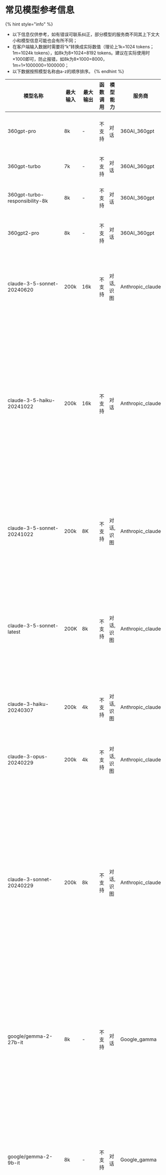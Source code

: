 # 常见模型参考信息



{% hint style="info" %}
* 以下信息仅供参考，如有错误可联系纠正，部分模型的服务商不同其上下文大小和模型信息可能也会有所不同；
* 在客户端输入数据时需要将“k”转换成实际数值（理论上1k=1024 tokens；1m=1024k tokens），如8k为8×1024=8192 tokens。建议在实际使用时×1000即可，防止报错，如8k为8×1000=8000，1m=1×1000000=1000000；
* 以下数据按照模型名称由a-z的顺序排序。
{% endhint %}

<table><thead><tr><th width="313">模型名称</th><th width="151">最大输入</th><th width="72">最大输出</th><th width="230">函数调用</th><th width="142">模型能力</th><th width="540">服务商</th><th width="257">简介</th></tr></thead><tbody><tr><td>360gpt-pro</td><td>8k</td><td>-</td><td>不支持</td><td>对话</td><td>360AI_360gpt</td><td>360智脑系列效果最好的主力千亿级大模型，广泛适用于各领域复杂任务场景。</td></tr><tr><td>360gpt-turbo</td><td>7k</td><td>-</td><td>不支持</td><td>对话</td><td>360AI_360gpt</td><td>兼顾性能和效果的百亿级大模型，适合对性能/成本要求较高 的场景。</td></tr><tr><td>360gpt-turbo-responsibility-8k</td><td>8k</td><td>-</td><td>不支持</td><td>对话</td><td>360AI_360gpt</td><td>兼顾性能和效果的百亿级大模型，适合对性能/成本要求较高 的场景。</td></tr><tr><td>360gpt2-pro</td><td>8k</td><td>-</td><td>不支持</td><td>对话</td><td>360AI_360gpt</td><td>360智脑系列效果最好的主力千亿级大模型，广泛适用于各领域复杂任务场景。</td></tr><tr><td>claude-3-5-sonnet-20240620</td><td>200k</td><td>16k</td><td>不支持</td><td>对话,识图</td><td>Anthropic_claude</td><td>于2024年6月20日发布的快照版本,Claude 3.5 Sonnet是一个平衡了性能和速度的模型，在保持高速度的同时提供顶级性能，支持多模态输入。</td></tr><tr><td>claude-3-5-haiku-20241022</td><td>200k</td><td>16k</td><td>不支持</td><td>对话</td><td>Anthropic_claude</td><td>于2024年10月22日发布的快照版本,Claude 3.5 Haiku在各项技能上都有所提升，包括编码、工具使用和推理。作为Anthropic系列中速度最快的模型，它提供快速响应时间，适用于需要高互动性和低延迟的应用，如面向用户的聊天机器人和即时代码补全。它在数据提取和实时内容审核等专业任务中也表现出色，使其成为各行业广泛应用的多功能工具。它不支持图像输入。</td></tr><tr><td>claude-3-5-sonnet-20241022</td><td>200k</td><td>8K</td><td>不支持</td><td>对话,识图</td><td>Anthropic_claude</td><td>于2024年10月22日发布的快照版本,Claude 3.5 Sonnet 提供了超越 Opus 的能力和比 Sonnet 更快的速度，同时保持与 Sonnet 相同的价格。Sonnet 特别擅长编程、数据科学、视觉处理、代理任务。</td></tr><tr><td>claude-3-5-sonnet-latest</td><td>200K</td><td>8k</td><td>不支持</td><td>对话,识图</td><td>Anthropic_claude</td><td>动态指向最新的Claude 3.5 Sonnet版本,Claude 3.5 Sonnet提供了超越 Opus 的能力和比 Sonnet 更快的速度，同时保持与 Sonnet 相同的价格。Sonnet 特别擅长编程、数据科学、视觉处理、代理任务，该模型指向最新的版本。</td></tr><tr><td>claude-3-haiku-20240307</td><td>200k</td><td>4k</td><td>不支持</td><td>对话,识图</td><td>Anthropic_claude</td><td>Claude 3 Haiku 是 Anthropic 的最快且最紧凑的模型，旨在实现近乎即时的响应。它具有快速且准确的定向性能。</td></tr><tr><td>claude-3-opus-20240229</td><td>200k</td><td>4k</td><td>不支持</td><td>对话,识图</td><td>Anthropic_claude</td><td>Claude 3 Opus 是 Anthropic 用于处理高度复杂任务的最强大模型。它在性能、智能、流畅性和理解力方面表现卓越。</td></tr><tr><td>claude-3-sonnet-20240229</td><td>200k</td><td>8k</td><td>不支持</td><td>对话,识图</td><td>Anthropic_claude</td><td>于2024年2月29日发布的快照版本,Sonnet 特别擅长于：<br><br>- 编码：能够自主编写、编辑和运行代码，并具备推理和故障排除能力<br>- 数据科学：增强人类的数据科学专业知识；在使用多种工具获取洞察时，能够处理非结构化数据<br>- 视觉处理：擅长解读图表、图形和图像，准确转录文本以获取超越文本本身的洞察<br>- 代理任务：工具使用出色，非常适合处理代理任务（即需要与其他系统交互的复杂多步骤问题解决任务）</td></tr><tr><td>google/gemma-2-27b-it</td><td>8k</td><td>-</td><td>不支持</td><td>对话</td><td>Google_gamma</td><td>Gemma 是由 Google 开发的轻量级、最先进的开放模型系列，采用与 Gemini 模型相同的研究和技术构建。这些模型是仅解码器的大型语言模型，支持英语，提供预训练和指令微调两种变体的开放权重。Gemma 模型适用于各种文本生成任务，包括问答、摘要和推理。</td></tr><tr><td>google/gemma-2-9b-it</td><td>8k</td><td>-</td><td>不支持</td><td>对话</td><td>Google_gamma</td><td>Gemma 是 Google 开发的轻量级、最先进的开放模型系列之一。它是一个仅解码器的大型语言模型，支持英语，提供开放权重、预训练变体和指令微调变体。Gemma 模型适用于各种文本生成任务，包括问答、摘要和推理。该 9B 模型是通过 8 万亿个 tokens 训练而成。</td></tr><tr><td>gemini-1.5-pro</td><td>2m</td><td>8k</td><td>不支持</td><td>对话</td><td>Google_gemini</td><td>Gemini 1.5 Pro 的最新稳定版本。作为一个强大的多模态模型，它可以处理长达6 万行代码或 2,000 页文本。特别适合需要复杂推理的任务。</td></tr><tr><td>gemini-1.0-pro-001</td><td>33k</td><td>8k</td><td>不支持</td><td>对话</td><td>Google_gemini</td><td>这是 Gemini 1.0 Pro 的稳定版本。作为一个 NLP 模型，它专门处理多轮文本和代码聊天以及代码生成等任务。该模型将于 2025 年 2 月 15 日停用，建议迁移到 1.5 系列模型。</td></tr><tr><td>gemini-1.0-pro-002</td><td>32k</td><td>8k</td><td>不支持</td><td>对话</td><td>Google_gemini</td><td>这是 Gemini 1.0 Pro 的稳定版本。作为一个 NLP 模型，它专门处理多轮文本和代码聊天以及代码生成等任务。该模型将于 2025 年 2 月 15 日停用，建议迁移到 1.5 系列模型。</td></tr><tr><td>gemini-1.0-pro-latest</td><td>33k</td><td>8k</td><td>不支持</td><td>对话,已废弃或即将废弃</td><td>Google_gemini</td><td>这是 Gemini 1.0 Pro 的最新版本。作为一个 NLP 模型，它专门处理多轮文本和代码聊天以及代码生成等任务。该模型将于 2025 年 2 月 15 日停用，建议迁移到 1.5 系列模型。</td></tr><tr><td>gemini-1.0-pro-vision-001</td><td>16k</td><td>2k</td><td>不支持</td><td>对话</td><td>Google_gemini</td><td>这是 Gemini 1.0 Pro 的视觉版本。该模型将于 2025 年 2 月 15 日停用，建议迁移到 1.5 系列模型。</td></tr><tr><td>gemini-1.0-pro-vision-latest</td><td>16k</td><td>2k</td><td>不支持</td><td>识图</td><td>Google_gemini</td><td>这是 Gemini 1.0 Pro 的视觉最新版本。该模型将于 2025 年 2 月 15 日停用，建议迁移到 1.5 系列模型。</td></tr><tr><td>gemini-1.5-flash</td><td>1m</td><td>8k</td><td>不支持</td><td>对话,识图</td><td>Google_gemini</td><td>这是 Gemini 1.5 Flash 的最新稳定版本。作为一个平衡的多模态模型，它可以处理音频、图片、视频和文本输入。</td></tr><tr><td>gemini-1.5-flash-001</td><td>1m</td><td>8k</td><td>不支持</td><td>对话,识图</td><td>Google_gemini</td><td>这是 Gemini 1.5 Flash 的稳定版本。它们提供与 gemini-1.5-flash 相同的基本功能，但版本固定，适合生产环境使用。</td></tr><tr><td>gemini-1.5-flash-002</td><td>1m</td><td>8k</td><td>不支持</td><td>对话,识图</td><td>Google_gemini</td><td>这是 Gemini 1.5 Flash 的稳定版本。它们提供与 gemini-1.5-flash 相同的基本功能，但版本固定，适合生产环境使用。</td></tr><tr><td>gemini-1.5-flash-8b</td><td>1m</td><td>8k</td><td>不支持</td><td>对话,识图</td><td>Google_gemini</td><td>Gemini 1.5 Flash-8B是谷歌最新推出的一款多模态人工智能模型，专为高效处理大规模任务而设计。该模型具有80亿个参数，能够支持文本、图像、音频和视频的输入，适用于多种应用场景，如聊天、转录和翻译等。与其他Gemini模型相比，Flash-8B在速度和成本效益上进行了优化，特别适合对成本敏感的用户。其速率限制提高了一倍，使得开发者能够更高效地进行大规模任务处理。此外，Flash-8B还采用了“知识蒸馏”技术，从更大的模型中提炼出关键知识，确保在保持核心能力的同时实现轻量化和高效化</td></tr><tr><td>gemini-1.5-flash-exp-0827</td><td>1m</td><td>8k</td><td>不支持</td><td>对话,识图</td><td>Google_gemini</td><td>这是 Gemini 1.5 Flash 的实验版本，会定期更新以包含最新的改进。适合探索性测试和原型开发，不建议用于生产环境。</td></tr><tr><td>gemini-1.5-flash-latest</td><td>1m</td><td>8k</td><td>不支持</td><td>对话,识图</td><td>Google_gemini</td><td>这是 Gemini 1.5 Flash 的尖端版本，会定期更新以包含最新的改进。适合探索性测试和原型开发，不建议用于生产环境。</td></tr><tr><td>gemini-1.5-pro-001</td><td>2m</td><td>8k</td><td>不支持</td><td>对话,识图</td><td>Google_gemini</td><td>这是 Gemini 1.5 Pro 的稳定版本，提供固定的模型行为和性能特征。适合需要稳定性的生产环境使用。</td></tr><tr><td>gemini-1.5-pro-002</td><td>2m</td><td>8k</td><td>不支持</td><td>对话,识图</td><td>Google_gemini</td><td>这是 Gemini 1.5 Pro 的稳定版本，提供固定的模型行为和性能特征。适合需要稳定性的生产环境使用。</td></tr><tr><td>gemini-1.5-pro-exp-0801</td><td>2m</td><td>8k</td><td>不支持</td><td>对话,识图</td><td>Google_gemini</td><td>Gemini 1.5 Pro 的试验版本。作为一个强大的多模态模型，它可以处理长达6 万行代码或 2,000 页文本。特别适合需要复杂推理的任务。</td></tr><tr><td>gemini-1.5-pro-exp-0827</td><td>2m</td><td>8k</td><td>不支持</td><td>对话,识图</td><td>Google_gemini</td><td>Gemini 1.5 Pro 的试验版本。作为一个强大的多模态模型，它可以处理长达6 万行代码或 2,000 页文本。特别适合需要复杂推理的任务。</td></tr><tr><td>gemini-1.5-pro-latest</td><td>2m</td><td>8k</td><td>不支持</td><td>对话,识图</td><td>Google_gemini</td><td>这是 Gemini 1.5 Pro 的最新版本，动态指向最新的快照版本</td></tr><tr><td>gemini-2.0-flash</td><td>1m</td><td>8k</td><td>不支持</td><td>对话,识图</td><td>Google_gemini</td><td>Gemini 2.0 Flash是谷歌最新推出的模型，相比1.5版本具有更快的首次生成速度(TTFT)，同时保持了与Gemini Pro 1.5相当的质量水平；该模型在多模态理解、代码能力、复杂指令执行和函数调用等方面都有显著提升，从而能够提供更流畅和强大的智能体验。</td></tr><tr><td>gemini-2.0-flash-exp</td><td>100k</td><td>8k</td><td>支持</td><td>对话,识图</td><td>Google_gemini</td><td>Gemini 2.0 Flash 引入多模态实时API、改进速度和性能、提升质量、增强代理能力，并增加图像生成和语音转换功能。</td></tr><tr><td>gemini-2.0-flash-lite-preview-02-05</td><td>1M</td><td>8k</td><td>不支持</td><td>对话,识图</td><td>Google_gemini</td><td>Gemini 2.0 Flash-Lite是谷歌最新发布的高性价比AI模型，在保持与1.5 Flash相同速度的同时质量更好；支持100万tokens的上下文窗口，能够处理图像、音频和代码等多模态任务；作为目前谷歌成本效益最高的模型，采用简化的单一定价策略，特别适合需要控制成本的大规模应用场景。</td></tr><tr><td>gemini-2.0-flash-thinking-exp</td><td>40k</td><td>8k</td><td>不支持</td><td>对话,推理</td><td>Google_gemini</td><td>gemini-2.0-flash-thinking-exp是一个实验模型，它能生成在作出反应时所经历的 "思考过程"。因此，与基本的Gemini 2.0 Flash 模型相比，"思考模式 "的反应具有更强的推理能力。</td></tr><tr><td>gemini-2.0-flash-thinking-exp-01-21</td><td>1m</td><td>64k</td><td>不支持</td><td>对话,推理</td><td>Google_gemini</td><td>Gemini 2.0 Flash Thinking EXP-01-21 是谷歌最新推出的人工智能模型，专注于提升推理能力和用户交互体验。该模型具备强大的推理能力，尤其在数学和编程领域表现突出，并支持高达100万token的上下文窗口，适用于复杂任务和深入分析场景。其独特之处在于能够生成思考过程，提高AI思维的可理解性，同时支持原生代码执行，增强了交互的灵活性和实用性。通过优化算法，模型减少了逻辑矛盾，进一步提升了回答的准确性和一致性。</td></tr><tr><td>gemini-2.0-flash-thinking-exp-1219</td><td>40k</td><td>8k</td><td>不支持</td><td>对话,推理,识图</td><td>Google_gemini</td><td>gemini-2.0-flash-thinking-exp-1219是一个实验模型，它能生成在作出反应时所经历的 "思考过程"。因此，与基本的Gemini 2.0 Flash 模型相比，"思考模式 "的反应具有更强的推理能力。</td></tr><tr><td>gemini-2.0-pro-exp-01-28</td><td>2m</td><td>64k</td><td>不支持</td><td>对话,识图</td><td>Google_gemini</td><td>预加模型,还未上线</td></tr><tr><td>gemini-2.0-pro-exp-02-05</td><td>2m</td><td>8k</td><td>不支持</td><td>对话,识图</td><td>Google_gemini</td><td>Gemini 2.0 Pro Exp 02-05是谷歌2024年2月发布的最新实验性模型，在世界知识、代码生成和长文本理解方面表现突出；该模型支持200万tokens的超长上下文窗口，能处理2小时视频、22小时音频、6万多行代码和140万多单词的内容；作为Gemini 2.0系列的一部分，该模型采用了新的Flash Thinking训练策略，性能得到显著提升，在多个LLM评分榜单中名列前茅，展现了强大的综合能力。</td></tr><tr><td>gemini-exp-1114</td><td>8k</td><td>4k</td><td>不支持</td><td>对话,识图</td><td>Google_gemini</td><td>这是一个实验性模型，于 2024 年 11 月 14 日发布，主要关注质量改进。</td></tr><tr><td>gemini-exp-1121</td><td>8k</td><td>4k</td><td>不支持</td><td>对话,识图,代码</td><td>Google_gemini</td><td>这是一个实验性模型，于 2024 年 11 月 21 日发布，改进了编码、推理和视觉能力。</td></tr><tr><td>gemini-exp-1206</td><td>8k</td><td>4k</td><td>不支持</td><td>对话,识图</td><td>Google_gemini</td><td>这是一个实验性模型，于 2024 年 12 月 6 日发布，改进了编码、推理和视觉能力。</td></tr><tr><td>gemini-exp-latest</td><td>8k</td><td>4k</td><td>不支持</td><td>对话,识图</td><td>Google_gemini</td><td>这是一个实验性模型，动态指向最新版本</td></tr><tr><td>gemini-pro</td><td>33k</td><td>8k</td><td>不支持</td><td>对话</td><td>Google_gemini</td><td>同gemini-1.0-pro,是gemini-1.0-pro的别名</td></tr><tr><td>gemini-pro-vision</td><td>16k</td><td>2k</td><td>不支持</td><td>对话,识图</td><td>Google_gemini</td><td>这是 Gemini 1.0 Pro 的视觉版本。该模型将于 2025 年 2 月 15 日停用，建议迁移到 1.5 系列模型。</td></tr><tr><td>grok-2</td><td>128k</td><td>-</td><td>不支持</td><td>对话</td><td>Grok_grok</td><td>X.ai于2024.12.12发布的新版本grok模型.</td></tr><tr><td>grok-2-1212</td><td>128k</td><td>-</td><td>不支持</td><td>对话</td><td>Grok_grok</td><td>X.ai于2024.12.12发布的新版本grok模型.</td></tr><tr><td>grok-2-latest</td><td>128k</td><td>-</td><td>不支持</td><td>对话</td><td>Grok_grok</td><td>X.ai于2024.12.12发布的新版本grok模型.</td></tr><tr><td>grok-2-vision-1212</td><td>32k</td><td>-</td><td>不支持</td><td>对话,识图</td><td>Grok_grok</td><td>X.ai于2024.12.12发布的grok视觉版本模型.</td></tr><tr><td>grok-beta</td><td>100k</td><td>-</td><td>不支持</td><td>对话</td><td>Grok_grok</td><td>性能与 Grok 2 相当，但效率、速度和功能有所提高。</td></tr><tr><td>grok-vision-beta</td><td>8k</td><td>-</td><td>不支持</td><td>对话,识图</td><td>Grok_grok</td><td>最新的图像理解模型可以处理各种视觉信息，包括文档、图表、截图和照片。</td></tr><tr><td>internlm/internlm2_5-20b-chat</td><td>32k</td><td>-</td><td>支持</td><td>对话</td><td>internlm</td><td>InternLM2.5-20B-Chat 是一个开源的大规模对话模型，基于 InternLM2 架构开发。该模型拥有 200 亿参数，在数学推理方面表现出色，超越了同量级的 Llama3 和 Gemma2-27B 模型。InternLM2.5-20B-Chat 在工具调用能力方面有显著提升，支持从上百个网页收集信息进行分析推理，并具备更强的指令理解、工具选择和结果反思能力。</td></tr><tr><td>meta-llama/Llama-3.2-11B-Vision-Instruct</td><td>8k</td><td>-</td><td>不支持</td><td>对话,识图</td><td>Meta_llama</td><td>目前Llama系列模型不仅能够处理文本数据，还能够处理图像数据；Llama3.2的部分模型加入了视觉理解的功能，该模型支持同时输入文本和图像数据，对图像进行理解并输出文本信息。</td></tr><tr><td>meta-llama/Llama-3.2-3B-Instruct</td><td>32k</td><td>-</td><td>不支持</td><td>对话</td><td>Meta_llama</td><td>Meta Llama 3.2多语言大语言模型（LLM），其中1B、3B是可在边缘和移动设备上的运行的轻量级模型，本模型为3B版本。</td></tr><tr><td>meta-llama/Llama-3.2-90B-Vision-Instruct</td><td>8k</td><td>-</td><td>不支持</td><td>对话,识图</td><td>Meta_llama</td><td>目前Llama系列模型不仅能够处理文本数据，还能够处理图像数据；Llama3.2的部分模型加入了视觉理解的功能，该模型支持同时输入文本和图像数据，对图像进行理解并输出文本信息。</td></tr><tr><td>meta-llama/Llama-3.3-70B-Instruct</td><td>131k</td><td>-</td><td>不支持</td><td>对话</td><td>Meta_llama</td><td>Meta 的最新款 70B LLM，性能与 llama 3.1 405B 相当。</td></tr><tr><td>meta-llama/Meta-Llama-3.1-405B-Instruct</td><td>32k</td><td>-</td><td>不支持</td><td>对话</td><td>Meta_llama</td><td>Meta Llama 3.1多语言大语言模型（LLM）集合是8B、70B和405B尺寸的预训练和指令微调生成模型的集合，本模型为405B版本。Llama 3.1指令微调文本模型（8B、70B、405B）针对多语言对话进行了优化，在常见的行业基准上优于许多可用的开源和闭源聊天模型。</td></tr><tr><td>meta-llama/Meta-Llama-3.1-70B-Instruct</td><td>32k</td><td>-</td><td>不支持</td><td>对话</td><td>Meta_llama</td><td>Meta Llama 3.1 是由 Meta 开发的多语言大型语言模型家族，包括 8B、70B 和 405B 三种参数规模的预训练和指令微调变体。该 70B 指令微调模型针对多语言对话场景进行了优化，在多项行业基准测试中表现优异。模型训练使用了超过 15 万亿个 tokens 的公开数据，并采用了监督微调和人类反馈强化学习等技术来提升模型的有用性和安全性。</td></tr><tr><td>meta-llama/Meta-Llama-3.1-8B-Instruct</td><td>32k</td><td>-</td><td>不支持</td><td>对话</td><td>Meta_llama</td><td>Meta Llama 3.1多语言大语言模型（LLM）集合是8B、70B和405B尺寸的预训练和指令微调生成模型的集合，本模型为8B版本。Llama 3.1指令微调文本模型（8B、70B、405B）针对多语言对话进行了优化，在常见的行业基准上优于许多可用的开源和闭源聊天模型。</td></tr><tr><td>abab5.5-chat</td><td>16k</td><td>-</td><td>支持</td><td>对话</td><td>Minimax_abab</td><td>中文人设对话场景</td></tr><tr><td>abab5.5s-chat</td><td>8k</td><td>-</td><td>支持</td><td>对话</td><td>Minimax_abab</td><td>中文人设对话场景</td></tr><tr><td>abab6.5g-chat</td><td>8k</td><td>-</td><td>支持</td><td>对话</td><td>Minimax_abab</td><td>英文等多语种人设对话场景</td></tr><tr><td>abab6.5s-chat</td><td>245k</td><td>-</td><td>支持</td><td>对话</td><td>Minimax_abab</td><td>通用场景</td></tr><tr><td>abab6.5t-chat</td><td>8k</td><td>-</td><td>支持</td><td>对话</td><td>Minimax_abab</td><td>中文人设对话场景</td></tr><tr><td>chatgpt-4o-latest</td><td>128k</td><td>16k</td><td>不支持</td><td>对话,识图</td><td>OpenAI</td><td>chatgpt-4o-latest 模型版本持续指向 ChatGPT 中使用的 GPT-4o 版本，并在有重大变化时最快更新。</td></tr><tr><td>gpt-4o-2024-11-20</td><td>128k</td><td>16k</td><td>支持</td><td>对话</td><td>OpenAI</td><td>2024 年 11 月 20 日的最新 gpt-4o 快照版本。</td></tr><tr><td>gpt-4o-audio-preview</td><td>128k</td><td>16k</td><td>不支持</td><td>对话</td><td>OpenAI</td><td>OpenAI的实时语音对话模型</td></tr><tr><td>gpt-4o-audio-preview-2024-10-01</td><td>128k</td><td>16k</td><td>支持</td><td>对话</td><td>OpenAI</td><td>OpenAI的实时语音对话模型</td></tr><tr><td>gpt-4o-cursor</td><td>128k</td><td>16k</td><td>不支持</td><td>对话,识图,代码</td><td>OpenAI</td><td>cursor版模型,有cursor代码提示词优化</td></tr><tr><td>gpt-4o-mini-cursor</td><td>128k</td><td>16k</td><td>不支持</td><td>对话,识图,代码</td><td>OpenAI</td><td>cursor版模型,有cursor代码提示词优化</td></tr><tr><td>o1-all</td><td>128k</td><td>32k</td><td>不支持</td><td>对话,推理,识图,逆向</td><td>OpenAI</td><td>ChatGPT Plus版o1，o1-pro 是OpenAI针对复杂任务的新推理模型，该任务需要广泛的常识。该模型具有 200k 上下文，目前全球最强模型，支持图片识别</td></tr><tr><td>o1-mini-2024-09-12</td><td>128k</td><td>64k</td><td>不支持</td><td>对话,推理</td><td>OpenAI</td><td>o1-mini的固定快照版本,比 o1-preview 更小、更快，成本低80%，在代码生成和小上下文操作方面表现良好。</td></tr><tr><td>o1-mini-cursor</td><td>128k</td><td>64k</td><td>不支持</td><td>对话,推理,代码</td><td>OpenAI</td><td>cursor版模型,有cursor代码提示词优化</td></tr><tr><td>o1-preview-2024-09-12</td><td>128k</td><td>32k</td><td>不支持</td><td>对话,推理</td><td>OpenAI</td><td>o1-preview的固定快照版本</td></tr><tr><td>o1-pro-all</td><td>128k</td><td>32k</td><td>不支持</td><td>对话,推理,逆向,识图</td><td>OpenAI</td><td>ChatGPT Plus版(200刀版)o1-pro，o1-pro 是OpenAI针对复杂任务的新推理模型，该任务需要广泛的常识。该模型具有 200k 上下文，目前全球最强模型，支持图片识别</td></tr><tr><td>omni-moderation-2024-09-26</td><td>32k</td><td>-</td><td>不支持</td><td>内容审核</td><td>OpenAI</td><td>omni-moderation-2024-09-26是OpenAI推出的一款新一代多模态内容审核模型，基于最新的GPT-4o技术。该模型能够同时处理文本和图像输入，特别在非英语语言的内容审核中表现出色。它的设计旨在提高内容审核的准确性，能够识别和评估内容是否符合诸如仇恨、暴力、自残等类别的标准。</td></tr><tr><td>omni-moderation-latest</td><td>32k</td><td>-</td><td>不支持</td><td>内容审核</td><td>OpenAI</td><td>omni-moderation-latest是基于OpenAI最新的GPT-4o技术构建的一种多模态内容审核模型。该模型的设计旨在提高对文本和图像内容的审核能力，特别是在识别有害信息方面表现出色。它能够同时处理文本和图像输入，并输出相应的审核结果，这使得它在社交媒体、内容生成平台等领域具有广泛的应用潜力。</td></tr><tr><td>text-moderation-007</td><td>32k</td><td>-</td><td>不支持</td><td>内容审核</td><td>OpenAI</td><td>text-moderation-007是OpenAI最新发布的内容审核模型，旨在帮助开发者识别和过滤潜在有害的文本内容。该模型被称为“迄今为止最强大的审核模型”，能够有效检测各种类型的敏感内容，包括仇恨言论、自残、色情和暴力等。<br><br>该模型的设计考虑了多种使用场景，能够实时分析用户生成的内容，适用于社交网络、论坛和内容分享平台等多种数字环境。开发者可以通过免费的审核API来集成该模型，从而增强其内容审核能力，确保平台内容符合OpenAI的使用政策。</td></tr><tr><td>text-moderation-latest</td><td>32k</td><td>-</td><td>不支持</td><td>内容审核</td><td>OpenAI</td><td>text-moderation-latest是OpenAI推出的一款内容审核模型，旨在帮助开发者识别和过滤有害内容。该模型的设计目标是提高内容审核的准确性和效率，能够处理多种类型的内容，包括仇恨言论、暴力、色情等不当信息。</td></tr><tr><td>text-moderation-stable</td><td>32k</td><td>-</td><td>不支持</td><td>内容审核</td><td>OpenAI</td><td>text-moderation-stable模型是OpenAI提供的一种内容审核模型，旨在帮助开发者识别和过滤潜在有害的文本内容。该模型的能力几乎与最新的text-moderation-latest模型相当，但由于其发布时间较早，因此被称为“稳定”模型。其主要功能包括检测仇恨言论、自残、色情内容、暴力等不当信息，确保生成的内容符合OpenAI的使用政策。</td></tr><tr><td>gpt-3.5-turbo</td><td>16k</td><td>4k</td><td>支持</td><td>对话</td><td>OpenAI_gpt-3</td><td>基于 GPT-3.5： GPT-3.5 Turbo 是建立在 GPT-3.5 模型基础上的改进版本，由 OpenAI 开发。<br>性能目标： 设计目的是通过优化模型结构和算法，提高模型的推理速度、处理效率和资源利用率。<br>提升的推理速度： 相对于 GPT-3.5，GPT-3.5 Turbo 在相同硬件条件下通常能够提供更快的推理速度，这对于需要大规模文本处理的应用特别有益。<br>更高的吞吐量： 在处理大量请求或数据时，GPT-3.5 Turbo 可以实现更高的并发处理能力，从而提升整体的系统吞吐量。<br>优化的资源消耗： 在保持性能的同时，可能降低了对硬件资源（如内存和计算资源）的需求，这有助于降低运行成本和提高系统的可扩展性。<br>广泛的自然语言处理任务： GPT-3.5 Turbo 适用于多种自然语言处理任务，包括但不限于文本生成、语义理解、对话系统、机器翻译等。<br>开发者工具和API支持： 提供了便于开发者集成和使用的 API 接口，支持快速开发和部署应用程序。</td></tr><tr><td>gpt-3.5-turbo-0125</td><td>16k</td><td>4k</td><td>支持</td><td>对话</td><td>OpenAI_gpt-3</td><td>更新后的 GPT 3.5 Turbo，响应请求格式的准确性更高，并修复了一个导致非英语语言函数调用文本编码问题的错误。返回最多 4,096 个输出令牌。</td></tr><tr><td>gpt-3.5-turbo-0613</td><td>16k</td><td>4k</td><td>支持</td><td>对话</td><td>OpenAI_gpt-3</td><td>更新后的 GPT 3.5 Turbo固定快照版本。目前已弃用</td></tr><tr><td>gpt-3.5-turbo-1106</td><td>16k</td><td>4k</td><td>支持</td><td>对话</td><td>OpenAI_gpt-3</td><td>具有改进的指令跟随、JSON 模式、可重现输出、并行函数调用等。返回最多 4,096 个输出令牌。</td></tr><tr><td>gpt-3.5-turbo-16k</td><td>16k</td><td>4k</td><td>支持</td><td>对话,已废弃或即将废弃</td><td>OpenAI_gpt-3</td><td>（已弃用）</td></tr><tr><td>gpt-3.5-turbo-16k-0613</td><td>16k</td><td>4k</td><td>支持</td><td>对话,已废弃或即将废弃</td><td>OpenAI_gpt-3</td><td> gpt-3.5-turbo 于 2023年6月13日的快照。（已弃用）</td></tr><tr><td>gpt-3.5-turbo-instruct</td><td>4k</td><td>4k</td><td>支持</td><td>对话</td><td>OpenAI_gpt-3</td><td>与 GPT-3 时代模型类似的能力。与遗留 Completions 端点兼容，不适用于 Chat Completions。</td></tr><tr><td>gpt-3.5o</td><td>16k</td><td>4k</td><td>不支持</td><td>对话</td><td>OpenAI_gpt-3</td><td>同gpt-4o-lite</td></tr><tr><td>gpt-4</td><td>8k</td><td>8k</td><td>支持</td><td>对话</td><td>OpenAI_gpt-4</td><td>目前指向 gpt-4-0613。</td></tr><tr><td>gpt-4-0125-preview</td><td>128k</td><td>4k</td><td>支持</td><td>对话</td><td>OpenAI_gpt-4</td><td>最新的 GPT-4 模型，旨在减少“懒惰”情况，即模型未完成任务。返回最多 4,096 个输出令牌。</td></tr><tr><td>gpt-4-0314</td><td>8k</td><td>8k</td><td>支持</td><td>对话</td><td>OpenAI_gpt-4</td><td>gpt-4  2023年3月14日的快照</td></tr><tr><td>gpt-4-0613</td><td>8k</td><td>8k</td><td>支持</td><td>对话</td><td>OpenAI_gpt-4</td><td>gpt-4  2023年6月13日的快照，增强了函数调用支持。</td></tr><tr><td>gpt-4-1106-preview</td><td>128k</td><td>4k</td><td>支持</td><td>对话</td><td>OpenAI_gpt-4</td><td>GPT-4 Turbo 模型，具有改进的指令跟随、JSON 模式、可再现输出、函数调用等。返回最多 4,096 个输出令牌。这是预览模型。</td></tr><tr><td>gpt-4-32k</td><td>32k</td><td>4k</td><td>支持</td><td>对话</td><td>OpenAI_gpt-4</td><td>gpt-4-32k将于2025-06-06弃用。</td></tr><tr><td>gpt-4-32k-0613</td><td>32k</td><td>4k</td><td>支持</td><td>对话,已废弃或即将废弃</td><td>OpenAI_gpt-4</td><td>将于2025-06-06弃用。</td></tr><tr><td>gpt-4-all</td><td>32k</td><td>4k</td><td>不支持</td><td>对话,识图,文件,逆向,联网,绘画</td><td>OpenAI_gpt-4</td><td>ChatGPT Plus版gpt-4，该模型支持识图绘图，支持文件阅读（需发送相关文件可公开访问的公网直链，可使用本站提供的文件上传工具），跟官方Plus版GPT 4功能一致</td></tr><tr><td>gpt-4-gizmo-*</td><td>32k</td><td>4k</td><td>不支持</td><td>对话,识图,文件,逆向,联网,绘画</td><td>OpenAI_gpt-4</td><td>ChatGPT Plus版gpts应用调用模型，该模型支持识图绘图，支持文件阅读（需发送相关文件可公开访问的公网直链，可使用本站提供的文件上传工具），跟官方Plus版GPT 4功能一致</td></tr><tr><td>gpt-4-search</td><td>32k</td><td>4k</td><td>不支持</td><td>对话,搜索,识图,文件,联网</td><td>OpenAI_gpt-4</td><td>ChatGPT Plus版GPT 4+search功能，跟官方Plus版GPT 4功能一致</td></tr><tr><td>gpt-4-turbo</td><td>128k</td><td>4k</td><td>支持</td><td>对话</td><td>OpenAI_gpt-4</td><td>最新版的 GPT-4 Turbo 模型新增了视觉功能，支持通过 JSON 模式和函数调用来处理视觉请求。该模型当前版本为 gpt-4-turbo-2024-04-09。</td></tr><tr><td>gpt-4-turbo-2024-04-09</td><td>128k</td><td>4k</td><td>支持</td><td>对话</td><td>OpenAI_gpt-4</td><td>带视觉功能的 GPT-4 Turbo 模型。现在，视觉请求能够通过 JSON 模式和函数调用来实现。gpt-4-turbo 目前版本就是这一版。</td></tr><tr><td>gpt-4-turbo-preview</td><td>128k</td><td>4k</td><td>支持</td><td>对话,识图</td><td>OpenAI_gpt-4</td><td>目前指向 gpt-4-0125-preview。</td></tr><tr><td>gpt-4o</td><td>128k</td><td>16k</td><td>支持</td><td>对话,识图</td><td>OpenAI_gpt-4</td><td>OpenAI的高智能旗舰模型，适用于复杂的多步骤任务。GPT-4o 比 GPT-4 Turbo 更便宜、更快速。</td></tr><tr><td>gpt-4o-2024-05-13</td><td>128k</td><td>4k</td><td>支持</td><td>对话,识图</td><td>OpenAI_gpt-4</td><td>2024 年 5 月 13 日的原始 gpt-4o 快照。</td></tr><tr><td>gpt-4o-2024-08-06</td><td>128k</td><td>16k</td><td>支持</td><td>对话,识图</td><td>OpenAI_gpt-4</td><td>支持结构化输出的第一个快照。gpt-4o目前指向此版本。</td></tr><tr><td>gpt-4o-all</td><td>32k</td><td>4k</td><td>不支持</td><td>对话,识图,绘画,联网,逆向</td><td>OpenAI_gpt-4</td><td>ChatGPT Plus版gpt-4o，该模型支持识图绘图，跟官方Plus版4o功能一致</td></tr><tr><td>gpt-4o-lite</td><td>16k</td><td>4k</td><td>不支持</td><td>对话,逆向</td><td>OpenAI_gpt-4</td><td>ChatGPT官方gpt-4o免费版逆向模型,该模型不支持绘图</td></tr><tr><td>gpt-4o-mini</td><td>128k</td><td>16k</td><td>支持</td><td>对话,识图</td><td>OpenAI_gpt-4</td><td>OpenAI经济实惠的gpt-4o版本，适用于快速、轻量级任务。GPT-4o mini 比 GPT-3.5 Turbo 更便宜，功能更强大。目前指向 gpt-4o-mini-2024-07-18。</td></tr><tr><td>gpt-4o-mini-2024-07-18</td><td>128k</td><td>16k</td><td>支持</td><td>对话,识图</td><td>OpenAI_gpt-4</td><td>gpt-4o-mini的固定快照版本。</td></tr><tr><td>gpt-4o-realtime-preview</td><td>128k</td><td>4k</td><td>支持</td><td>对话,实时语音</td><td>OpenAI_gpt-4</td><td>OpenAI的实时语音对话模型</td></tr><tr><td>gpt-4o-realtime-preview-2024-10-01</td><td>128k</td><td>4k</td><td>支持</td><td>对话,实时语音,识图</td><td>OpenAI_gpt-4</td><td>gpt-4o-realtime-preview当前指向这个快照版本</td></tr><tr><td>gpt-4o-search</td><td>32k</td><td>4k</td><td>不支持</td><td>对话,识图,联网,逆向,搜索</td><td>OpenAI_gpt-4</td><td>GPT 4o为基础的搜索模型，效果等同官网打开搜索按钮后的效果。</td></tr><tr><td>o1-mini</td><td>128k</td><td>64k</td><td>不支持</td><td>对话,推理</td><td>OpenAI_o1</td><td>比 o1-preview 更小、更快，成本低80%，在代码生成和小上下文操作方面表现良好。</td></tr><tr><td>o1-mini-all</td><td>128k</td><td>8k</td><td>不支持</td><td>对话,推理,逆向</td><td>OpenAI_o1</td><td>ChatGPT Plus版o1-mini，该模型支持流式输出</td></tr><tr><td>o1-preview</td><td>128k</td><td>32k</td><td>不支持</td><td>对话,推理</td><td>OpenAI_o1</td><td>o1-preview 是针对需要广泛常识的复杂任务的新推理模型。该模型具有 128K 上下文和 2023 年 10 月的知识截止点。专注于高级推理和解决复杂问题，包括数学和科学任务。非常适合需要深度上下文理解和自主工作流程的应用。</td></tr><tr><td>o1-preview-all</td><td>128k</td><td>8k</td><td>不支持</td><td>对话,推理,逆向</td><td>OpenAI_o1</td><td>ChatGPT Plus版,目前已下线，可以使用最新版o1-all。</td></tr><tr><td>o3-mini</td><td>200k</td><td>100k</td><td>支持</td><td>对话,推理</td><td>OpenAI_o1</td><td>o3-mini是OpenAI最新的小型推理模型，在保持与o1-mini相同成本和延迟的情况下提供高智能，专注于科学、数学和编码任务，支持结构化输出、函数调用、批量API等开发者功能，且知识库截止到2023年10月，展现了在推理能力和经济性方面的显著平衡。</td></tr><tr><td>o3-mini-2025-01-31</td><td>200k</td><td>100k</td><td>支持</td><td>对话,推理</td><td>OpenAI_o1</td><td>o3-mini当前指向该版本，o3-mini-2025-01-31是OpenAI最新的小型推理模型，在保持与o1-mini相同成本和延迟的情况下提供高智能，专注于科学、数学和编码任务，支持结构化输出、函数调用、批量API等开发者功能，且知识库截止到2023年10月，展现了在推理能力和经济性方面的显著平衡。</td></tr><tr><td>o3-mini-all</td><td>200k</td><td>100k</td><td>不支持</td><td>对话,推理</td><td>OpenAI_o1</td><td>ChatGPT Plus版o3-mini，在保持与o1-mini相同成本和延迟的情况下提供高智能，专注于科学、数学和编码任务，支持结构化输出、函数调用、批量API等开发者功能，且知识库截止到2023年10月，展现了在推理能力和经济性方面的显著平衡。</td></tr><tr><td>o3-mini-high-all</td><td>200k</td><td>100k</td><td>不支持</td><td>对话,推理</td><td>OpenAI_o1</td><td>ChatGPT Plus版o3-mini(high)，在保持与o1-mini相同成本和延迟的情况下提供高智能，专注于科学、数学和编码任务，支持结构化输出、函数调用、批量API等开发者功能，且知识库截止到2023年10月，展现了在推理能力和经济性方面的显著平衡。</td></tr><tr><td>Baichuan2-Turbo</td><td>32k</td><td>-</td><td>不支持</td><td>对话</td><td>百川_baichuan</td><td>相对业界同等尺寸模型，模型效果在保持行业领先的同时，实现了价格的大幅度降低</td></tr><tr><td>Baichuan3-Turbo</td><td>32k</td><td>-</td><td>不支持</td><td>对话</td><td>百川_baichuan</td><td>相对业界同等尺寸模型，模型效果在保持行业领先的同时，实现了价格的大幅度降低</td></tr><tr><td>Baichuan3-Turbo-128k</td><td>128k</td><td>-</td><td>不支持</td><td>对话</td><td>百川_baichuan</td><td>百川模型通过128k超长上下文窗口处理复杂文本，针对金融等行业进行专门优化，同时在保持高性能的前提下大幅降低成本，为企业提供高性价比的解决方案。</td></tr><tr><td>Baichuan4</td><td>32k</td><td>-</td><td>不支持</td><td>对话</td><td>百川_baichuan</td><td>百川的MoE模型通过专门优化、降低成本和提升性能，在企业应用中提供了高效性价比的解决方案。</td></tr><tr><td>Baichuan4-Air</td><td>32k</td><td>-</td><td>不支持</td><td>对话</td><td>百川_baichuan</td><td>百川的MoE模型通过专门优化、降低成本和提升性能，在企业应用中提供了高效性价比的解决方案。</td></tr><tr><td>Baichuan4-Turbo</td><td>32k</td><td>-</td><td>不支持</td><td>对话</td><td>百川_baichuan</td><td>基于海量优质的场景数据训练，企业高频场景可用性相对Baichuan4提升10%+，信息摘要提升50%，多语言提升31%，内容生成提升13%<br>针对推理性能专项优化，首token响应速度相对Baichuan4提升51%，token流速提升73%</td></tr><tr><td>ERNIE-3.5-128K</td><td>128k</td><td>4k</td><td>支持</td><td>对话</td><td>百度_ernie</td><td>百度自研的旗舰级大规模⼤语⾔模型，覆盖海量中英文语料，具有强大的通用能力，可满足绝大部分对话问答、创作生成、插件应用场景要求；支持自动对接百度搜索插件，保障问答信息时效。</td></tr><tr><td>ERNIE-3.5-8K</td><td>8k</td><td>1k</td><td>支持</td><td>对话</td><td>百度_ernie</td><td>百度自研的旗舰级大规模⼤语⾔模型，覆盖海量中英文语料，具有强大的通用能力，可满足绝大部分对话问答、创作生成、插件应用场景要求；支持自动对接百度搜索插件，保障问答信息时效。</td></tr><tr><td>ERNIE-3.5-8K-Preview</td><td>8k</td><td>1k</td><td>支持</td><td>对话</td><td>百度_ernie</td><td>百度自研的旗舰级大规模⼤语⾔模型，覆盖海量中英文语料，具有强大的通用能力，可满足绝大部分对话问答、创作生成、插件应用场景要求；支持自动对接百度搜索插件，保障问答信息时效。</td></tr><tr><td>ERNIE-4.0-8K</td><td>8k</td><td>1k</td><td>支持</td><td>对话</td><td>百度_ernie</td><td>百度自研的旗舰级超大规模⼤语⾔模型，相较ERNIE 3.5实现了模型能力全面升级，广泛适用于各领域复杂任务场景；支持自动对接百度搜索插件，保障问答信息时效。</td></tr><tr><td>ERNIE-4.0-8K-Latest</td><td>8k</td><td>2k</td><td>支持</td><td>对话</td><td>百度_ernie</td><td>ERNIE-4.0-8K-Latest相比ERNIE-4.0-8K能力全面提升，其中角色扮演能力和指令遵循能力提升较大；相较ERNIE 3.5实现了模型能力全面升级，广泛适用于各领域复杂任务场景；支持自动对接百度搜索插件，保障问答信息时效，支持5K tokens输入+2K tokens输出。本文介绍了ERNIE-4.0-8K-Latest接口调用方法。</td></tr><tr><td>ERNIE-4.0-8K-Preview</td><td>8k</td><td>1k</td><td>支持</td><td>对话</td><td>百度_ernie</td><td>百度自研的旗舰级超大规模⼤语⾔模型，相较ERNIE 3.5实现了模型能力全面升级，广泛适用于各领域复杂任务场景；支持自动对接百度搜索插件，保障问答信息时效。</td></tr><tr><td>ERNIE-4.0-Turbo-128K</td><td>128k</td><td>4k</td><td>支持</td><td>对话</td><td>百度_ernie</td><td>ERNIE 4.0 Turbo是百度自研的旗舰级超大规模⼤语⾔模型，综合效果表现出色，广泛适用于各领域复杂任务场景；支持自动对接百度搜索插件，保障问答信息时效。相较于ERNIE 4.0在性能表现上更优秀。ERNIE-4.0-Turbo-128K是模型的一个版本，长文档整体效果优于ERNIE-3.5-128K。本文介绍了相关API及使用。</td></tr><tr><td>ERNIE-4.0-Turbo-8K</td><td>8k</td><td>2k</td><td>支持</td><td>对话</td><td>百度_ernie</td><td>ERNIE 4.0 Turbo是百度自研的旗舰级超大规模⼤语⾔模型，综合效果表现出色，广泛适用于各领域复杂任务场景；支持自动对接百度搜索插件，保障问答信息时效。相较于ERNIE 4.0在性能表现上更优秀。ERNIE-4.0-Turbo-8K是模型的一个版本。本文介绍了相关API及使用。</td></tr><tr><td>ERNIE-4.0-Turbo-8K-Latest</td><td>8k</td><td>2k</td><td>支持</td><td>对话</td><td>百度_ernie</td><td>ERNIE 4.0 Turbo是百度自研的旗舰级超大规模⼤语⾔模型，综合效果表现出色，广泛适用于各领域复杂任务场景；支持自动对接百度搜索插件，保障问答信息时效。相较于ERNIE 4.0在性能表现上更优秀。ERNIE-4.0-Turbo-8K是模型的一个版本。</td></tr><tr><td>ERNIE-4.0-Turbo-8K-Preview</td><td>8k</td><td>2k</td><td>支持</td><td>对话</td><td>百度_ernie</td><td>ERNIE 4.0 Turbo是百度自研的旗舰级超大规模⼤语⾔模型，综合效果表现出色，广泛适用于各领域复杂任务场景；支持自动对接百度搜索插件，保障问答信息时效。ERNIE-4.0-Turbo-8K-Preview是模型的一个版本</td></tr><tr><td>ERNIE-Character-8K</td><td>8k</td><td>1k</td><td>不支持</td><td>对话</td><td>百度_ernie</td><td>百度自研的垂直场景大语言模型，适合游戏NPC、客服对话、对话角色扮演等应用场景，人设风格更为鲜明、一致，指令遵循能力更强，推理性能更优</td></tr><tr><td>ERNIE-Lite-8K</td><td>8k</td><td>4k</td><td>不支持</td><td>对话</td><td>百度_ernie</td><td>百度自研的轻量级大语言模型，兼顾优异的模型效果与推理性能，适合低算力AI加速卡推理使用。</td></tr><tr><td>ERNIE-Lite-Pro-128K</td><td>128k</td><td>2k</td><td>支持</td><td>对话</td><td>百度_ernie</td><td>百度自研的轻量级大语言模型，效果比ERNIE Lite更优，兼顾优异的模型效果与推理性能，适合低算力AI加速卡推理使用。ERNIE-Lite-Pro-128K支持128K上下文长度，效果比ERNIE-Lite-128K更优。</td></tr><tr><td>ERNIE-Novel-8K</td><td>8k</td><td>2k</td><td>不支持</td><td>对话</td><td>百度_ernie</td><td>ERNIE-Novel-8K是百度自研通用大语言模型，在小说续写能力上有明显优势，也可用在短剧、电影等场景。</td></tr><tr><td>ERNIE-Speed-128K</td><td>128k</td><td>4k</td><td>不支持</td><td>对话</td><td>百度_ernie</td><td>百度2024年最新发布的自研高性能大语言模型，通用能力优异，适合作为基座模型进行精调，更好地处理特定场景问题，同时具备极佳的推理性能。</td></tr><tr><td>ERNIE-Speed-8K</td><td>8k</td><td>1k</td><td>不支持</td><td>对话</td><td>百度_ernie</td><td>百度2024年最新发布的自研高性能大语言模型，通用能力优异，适合作为基座模型进行精调，更好地处理特定场景问题，同时具备极佳的推理性能。</td></tr><tr><td>ERNIE-Speed-Pro-128K</td><td>128k</td><td>4k</td><td>不支持</td><td>对话</td><td>百度_ernie</td><td>ERNIE Speed Pro是百度2024年最新发布的自研高性能大语言模型，通用能力优异，适合作为基座模型进行精调，更好地处理特定场景问题，同时具备极佳的推理性能。ERNIE-Speed-Pro-128K是2024年8月30日发布的初始版本，支持128K上下文长度，效果比ERNIE-Speed-128K更优。</td></tr><tr><td>ERNIE-Tiny-8K</td><td>8k</td><td>1k</td><td>不支持</td><td>对话</td><td>百度_ernie</td><td>百度自研的超高性能大语言模型，部署与精调成本在文心系列模型中最低。</td></tr><tr><td>Doubao-1.5-lite-32k</td><td>32k</td><td>12k</td><td>支持</td><td>对话</td><td>豆包_doubao</td><td>Doubao1.5-lite在轻量版语言模型中也处于全球一流水平，在综合（MMLU_pro）、推理（BBH）、数学（MATH）、专业知识（GPQA）权威测评指标持平或超越GPT-4omini，Cluade 3.5 Haiku。<br></td></tr><tr><td>Doubao-1.5-pro-256k</td><td>256k</td><td>12k</td><td>支持</td><td>对话</td><td>豆包_doubao</td><td>Doubao-1.5-Pro-256k，基于Doubao-1.5-Pro全面升级版。相比Doubao-pro-256k/241115，整体效果大幅提升10%。输出长度大幅提升，支持最大12k tokens。</td></tr><tr><td>Doubao-1.5-pro-32k</td><td>32k</td><td>12k</td><td>支持</td><td>对话</td><td>豆包_doubao</td><td>Doubao-1.5-pro，全新一代主力模型，性能全面升级，在知识、代码、推理、等方面表现卓越。在多项公开测评基准上达到全球领先水平，特别在知识、代码、推理、中文权威测评基准上获得最佳成绩，综合得分优于GPT4o、Claude 3.5 Sonnet等业界一流模型。</td></tr><tr><td>Doubao-1.5-vision-pro</td><td>32k</td><td>12k</td><td>不支持</td><td>对话,识图</td><td>豆包_doubao</td><td>Doubao-1.5-vision-pro，全新升级的多模态大模型，支持任意分辨率和极端长宽比图像识别，增强视觉推理、文档识别、细节信息理解和指令遵循能力。</td></tr><tr><td>Doubao-embedding</td><td>4k</td><td>-</td><td>支持</td><td>嵌入</td><td>豆包_doubao</td><td>Doubao-embedding 是一款由字节跳动研发的语义向量化模型，主要面向向量检索的使用场景，支持中、英双语，最长 4K 上下文长度。目前提供以下版本：<br><br>text-240715：最高维度向量 2560，支持 512、1024、2048 降维使用。中英文 Retrieval效果较 text-240515 版本有较大提升，推荐使用该版本。<br>text-240515：最高维度向量 2048，支持 512、1024 降维使用。</td></tr><tr><td>Doubao-embedding-large</td><td>4k</td><td>-</td><td>不支持</td><td>嵌入</td><td>豆包_doubao</td><td><br>中英文Retrieval效果较Doubao-embedding/text-240715版本显著提升</td></tr><tr><td>Doubao-embedding-vision</td><td>8k</td><td>-</td><td>不支持</td><td>嵌入</td><td>豆包_doubao</td><td>Doubao-embedding-vision，全新升级图文多模态向量化模型，主要面向图文多模向量检索的使用场景，支持图片输入及中、英双语文本输入，最长 8K 上下文长度。</td></tr><tr><td>Doubao-lite-128k</td><td>128k</td><td>4k</td><td>支持</td><td>对话</td><td>豆包_doubao</td><td>Doubao-lite 拥有极致的响应速度，更好的性价比，为客户不同场景提供更灵活的选择。支持128k上下文窗口的推理和精调。</td></tr><tr><td>Doubao-lite-32k</td><td>32k</td><td>4k</td><td>支持</td><td>对话</td><td>豆包_doubao</td><td>Doubao-lite拥有极致的响应速度，更好的性价比，为客户不同场景提供更灵活的选择。支持32k上下文窗口的推理和精调。</td></tr><tr><td>Doubao-lite-4k</td><td>4k</td><td>4k</td><td>支持</td><td>对话</td><td>豆包_doubao</td><td>Doubao-lite拥有极致的响应速度，更好的性价比，为客户不同场景提供更灵活的选择。支持4k上下文窗口的推理和精调。</td></tr><tr><td>Doubao-pro-128k</td><td>128k</td><td>4k</td><td>支持</td><td>对话</td><td>豆包_doubao</td><td>效果最好的主力模型，适合处理复杂任务，在参考问答、总结摘要、创作、文本分类、角色扮演等场景都有很好的效果。支持128k上下文窗口的推理和精调。</td></tr><tr><td>Doubao-pro-32k</td><td>32k</td><td>4k</td><td>支持</td><td>对话</td><td>豆包_doubao</td><td>效果最好的主力模型，适合处理复杂任务，在参考问答、总结摘要、创作、文本分类、角色扮演等场景都有很好的效果。支持32k上下文窗口的推理和精调。</td></tr><tr><td>Doubao-pro-4k</td><td>4k</td><td>4k</td><td>支持</td><td>对话</td><td>豆包_doubao</td><td>效果最好的主力模型，适合处理复杂任务，在参考问答、总结摘要、创作、文本分类、角色扮演等场景都有很好的效果。支持4k上下文窗口的推理和精调。</td></tr><tr><td>step-1-128k</td><td>128k</td><td>-</td><td>支持</td><td>对话</td><td>阶跃星辰</td><td>step-1-128k模型是一个超大规模的语言模型，能够处理高达128,000个token的输入。这种能力使其在生成长篇内容和进行复杂推理时具有显著优势，适合用于创作小说、剧本等需要丰富上下文的应用。</td></tr><tr><td>step-1-256k</td><td>256k</td><td>-</td><td>支持</td><td>对话</td><td>阶跃星辰</td><td>step-1-256k模型是目前最大的语言模型之一，支持256,000个token的输入。它的设计旨在满足极端复杂的任务需求，如大规模数据分析和多轮对话系统，能够在多种领域中提供高质量的输出。</td></tr><tr><td>step-1-32k</td><td>32k</td><td>-</td><td>支持</td><td>对话</td><td>阶跃星辰</td><td>step-1-32k模型扩展了上下文窗口，支持32,000个token的输入。这使得它在处理长篇文章和复杂对话时表现出色，适合需要深入理解和分析的任务，如法律文书和学术研究。</td></tr><tr><td>step-1-8k</td><td>8k</td><td>-</td><td>支持</td><td>对话</td><td>阶跃星辰</td><td>step-1-8k模型是一个高效的语言模型，专为处理较短文本而设计。它能够在8,000个token的上下文中进行推理，适合需要快速响应的应用场景，如聊天机器人和实时翻译。</td></tr><tr><td>step-1-flash</td><td>8k</td><td>-</td><td>支持</td><td>对话</td><td>阶跃星辰</td><td>step-1-flash模型专注于快速响应和高效处理，适合实时应用。它的设计使得在有限的计算资源下仍能提供优质的语言理解和生成能力，适合移动设备和边缘计算场景。</td></tr><tr><td>step-1.5v-mini</td><td>32k</td><td>-</td><td>支持</td><td>对话,识图</td><td>阶跃星辰</td><td>step-1.5v-mini模型是一个轻量级版本，旨在在资源受限的环境中运行。尽管体积小，但它仍然保留了良好的语言处理能力，适合嵌入式系统和低功耗设备。</td></tr><tr><td>step-1v-32k</td><td>32k</td><td>-</td><td>支持</td><td>对话,识图</td><td>阶跃星辰</td><td>step-1v-32k模型支持32,000个token的输入，适合需要更长上下文的应用。它在处理复杂对话和长文本时表现出色，适合客户服务和内容创作等领域。</td></tr><tr><td>step-1v-8k</td><td>8k</td><td>-</td><td>支持</td><td>对话,识图</td><td>阶跃星辰</td><td>step-1v-8k模型是一个优化的版本，专为8,000个token的输入设计，适合快速生成和处理短文本。它在速度和准确性之间取得了良好的平衡，适合实时应用。</td></tr><tr><td>step-2-16k</td><td>16k</td><td>-</td><td>支持</td><td>对话</td><td>阶跃星辰</td><td>step-2-16k模型是一个中等规模的语言模型，支持16,000个token的输入。它在多种任务中表现良好，适合教育、培训和知识管理等应用场景。<br></td></tr><tr><td>yi-lightning</td><td>16k</td><td>-</td><td>支持</td><td>对话</td><td>零一万物_yi</td><td>最新高性能模型，保证高质量输出同时，推理速度大幅提升。<br>适用于实时交互，高复杂推理场景，极高的性价比能够为商业产品提供极好的产品支撑。</td></tr><tr><td>yi-vision-v2</td><td>16K</td><td>-</td><td>支持</td><td>对话,识图</td><td>零一万物_yi</td><td>适合需要分析和解释图像、图表的场景，如图片问答、图表理解、OCR、视觉推理、教育、研究报告理解或多语种文档阅读等。</td></tr><tr><td>qwen-14b-chat</td><td>8k</td><td>2k</td><td>支持</td><td>对话</td><td>千问_qwen</td><td>阿里云官方的通义千问-开源版。</td></tr><tr><td>qwen-72b-chat</td><td>32k</td><td>2k</td><td>支持</td><td>对话</td><td>千问_qwen</td><td>阿里云官方的通义千问-开源版。</td></tr><tr><td>qwen-7b-chat</td><td>7.5k</td><td>1.5k</td><td>支持</td><td>对话</td><td>千问_qwen</td><td>阿里云官方的通义千问-开源版。</td></tr><tr><td>qwen-coder-plus</td><td>128k</td><td>8k</td><td>支持</td><td>对话,代码</td><td>千问_qwen</td><td>Qwen-Coder-Plus是Qwen系列中的一款编程专用模型，旨在提升代码生成和理解能力。该模型通过大规模的编程数据训练，能够处理多种编程语言，支持代码补全、错误检测和代码重构等功能。其设计目标是为开发者提供更高效的编程辅助，提升开发效率。</td></tr><tr><td>qwen-coder-plus-latest</td><td>128k</td><td>8k</td><td>支持</td><td>对话,代码</td><td>千问_qwen</td><td>Qwen-Coder-Plus-Latest是Qwen-Coder-Plus的最新版本，包含了最新的算法优化和数据集更新。该模型在性能上有显著提升，能够更准确地理解上下文，生成更符合开发者需求的代码。它还引入了更多的编程语言支持，增强了多语言编程的能力。</td></tr><tr><td>qwen-coder-turbo</td><td>128k</td><td>8k</td><td>支持</td><td>对话,代码</td><td>千问_qwen</td><td>通义千问系列代码及编程模型是专门用于编程和代码生成的语言模型，推理速度快，成本低。该版本始终指向最新稳定版快照</td></tr><tr><td>qwen-coder-turbo-latest</td><td>128k</td><td>8k</td><td>支持</td><td>对话,代码</td><td>千问_qwen</td><td>通义千问系列代码及编程模型是专门用于编程和代码生成的语言模型，推理速度快，成本低。该版本始终指向最新版快照</td></tr><tr><td>qwen-long</td><td>10m</td><td>6k</td><td>支持</td><td>对话</td><td>千问_qwen</td><td>Qwen-Long是在通义千问针对超长上下文处理场景的大语言模型，支持中文、英文等不同语言输入，支持最长1000万tokens(约1500万字或1.5万页文档)的超长上下文对话。配合同步上线的文档服务，可支持word、pdf、markdown、epub、mobi等多种文档格式的解析和对话。 说明：通过HTTP直接提交请求，支持1M tokens长度，超过此长度建议通过文件方式提交。</td></tr><tr><td>qwen-math-plus</td><td>4k</td><td>3k</td><td>支持</td><td>对话</td><td>千问_qwen</td><td>Qwen-Math-Plus是专注于数学问题解决的模型，旨在提供高效的数学推理和计算能力。该模型通过大量的数学题库进行训练，能够处理复杂的数学表达式和问题，支持从基础算术到高等数学的多种计算需求。其应用场景包括教育、科研和工程等领域。</td></tr><tr><td>qwen-math-plus-latest</td><td>4k</td><td>3k</td><td>支持</td><td>对话</td><td>千问_qwen</td><td>Qwen-Math-Plus-Latest是Qwen-Math-Plus的最新版本，集成了最新的数学推理技术和算法改进。该模型在处理复杂数学问题时表现更为出色，能够提供更准确的解答和推理过程。它还扩展了对数学符号和公式的理解能力，适用于更广泛的数学应用场景。</td></tr><tr><td>qwen-math-turbo</td><td>4k</td><td>3k</td><td>支持</td><td>对话</td><td>千问_qwen</td><td>Qwen-Math-Turbo是一个高性能的数学模型，专为快速计算和实时推理而设计。该模型优化了计算速度，能够在极短的时间内处理大量数学问题，适合需要快速反馈的应用场景，如在线教育和实时数据分析。其高效的算法使得用户能够在复杂计算中获得即时结果。</td></tr><tr><td>qwen-math-turbo-latest</td><td>4k</td><td>3k</td><td>支持</td><td>对话</td><td>千问_qwen</td><td>Qwen-Math-Turbo-Latest是Qwen-Math-Turbo的最新版本，进一步提升了计算效率和准确性。该模型在算法上进行了多项优化，能够处理更复杂的数学问题，并在实时推理中保持高效性。它适合用于需要快速响应的数学应用，如金融分析和科学计算。</td></tr><tr><td>qwen-max</td><td>32k</td><td>8k</td><td>支持</td><td>对话</td><td>千问_qwen</td><td>通义千问2.5系列千亿级别超大规模语言模型，支持中文、英文等不同语言输入。随着模型的升级，qwen-max将滚动更新升级。</td></tr><tr><td>qwen-max-latest</td><td>32k</td><td>8k</td><td>支持</td><td>对话</td><td>千问_qwen</td><td>通义千问系列效果最好的模型，本模型是动态更新版本，模型更新不会提前通知，适合复杂、多步骤的任务，模型中英文综合能力显著提升，模型人类偏好显著提升，模型推理能力和复杂指令理解能力显著增强，困难任务上的表现更优，数学、代码能力显著提升，提升对Table、JSON等结构化数据的理解和生成能力。</td></tr><tr><td>qwen-plus</td><td>128k</td><td>8k</td><td>支持</td><td>对话</td><td>千问_qwen</td><td>通义千问系列能力均衡的模型，推理效果和速度介于通义千问-Max和通义千问-Turbo之间，适合中等复杂任务。模型中英文综合能力显著提升，模型人类偏好显著提升，模型推理能力和复杂指令理解能力显著增强，困难任务上的表现更优，数学、代码能力显著提升。</td></tr><tr><td>qwen-plus-latest</td><td>128k</td><td>8k</td><td>支持</td><td>对话</td><td>千问_qwen</td><td>Qwen-Plus是通义千问系列中的增强版视觉语言模型，旨在提升细节识别能力和文字识别能力。该模型支持超百万像素分辨率和任意长宽比规格的图像，能够在多种视觉语言任务中表现出色，适合需要高精度图像理解的应用场景。</td></tr><tr><td>qwen-turbo</td><td>128k</td><td>8k</td><td>支持</td><td>对话</td><td>千问_qwen</td><td>通义千问系列速度最快、成本很低的模型，适合简单任务。模型中英文综合能力显著提升，模型人类偏好显著提升，模型推理能力和复杂指令理解能力显著增强，困难任务上的表现更优，数学、代码能力显著提升。</td></tr><tr><td>qwen-turbo-latest</td><td>1m</td><td>8k</td><td>支持</td><td>对话</td><td>千问_qwen</td><td>Qwen-Turbo是为简单任务设计的高效模型，强调速度和成本效益。它在处理基本的视觉语言任务时表现出色，适合对响应时间有严格要求的应用，如实时图像识别和简单的问答系统。</td></tr><tr><td>qwen-vl-max</td><td>32k</td><td>2k</td><td>支持</td><td>对话</td><td>千问_qwen</td><td>通义千问VL-Max（qwen-vl-max），即通义千问超大规模视觉语言模型。相比增强版，再次提升视觉推理能力和指令遵循能力，提供更高的视觉感知和认知水平。在更多复杂任务上提供最佳的性能。</td></tr><tr><td>qwen-vl-max-latest</td><td>32k</td><td>2k</td><td>支持</td><td>对话,识图</td><td>千问_qwen</td><td>Qwen-VL-Max是Qwen-VL系列中的最高级版本，专为解决复杂的多模态任务而设计。它结合了先进的视觉和语言处理技术，能够理解和分析高分辨率图像，推理能力极强，适合需要深度理解和复杂推理的应用场景。</td></tr><tr><td>qwen-vl-ocr</td><td>34k</td><td>4k</td><td>支持</td><td>对话,识图</td><td>千问_qwen</td><td>只支持ocr,不支持对话。</td></tr><tr><td>qwen-vl-ocr-latest</td><td>34k</td><td>4k</td><td>支持</td><td>对话,识图</td><td>千问_qwen</td><td>只支持ocr,不支持对话。</td></tr><tr><td>qwen-vl-plus</td><td>8k</td><td>2k</td><td>支持</td><td>对话,识图</td><td>千问_qwen</td><td>通义千问VL-Plus（qwen-vl-plus），即通义千问大规模视觉语言模型增强版。大幅提升细节识别能力和文字识别能力，支持超百万像素分辨率和任意长宽比规格的图像。在广泛的视觉任务上提供卓越的性能。</td></tr><tr><td>qwen-vl-plus-latest</td><td>32k</td><td>2k</td><td>支持</td><td>对话,识图</td><td>千问_qwen</td><td>Qwen-VL-Plus-Latest是Qwen-VL-Plus的最新版本，增强了模型的多模态理解能力。它在图像和文本的结合处理上表现出色，适合需要高效处理多种输入格式的应用，如智能客服和内容生成。</td></tr><tr><td>Qwen/Qwen2-1.5B-Instruct</td><td>32k</td><td>6k</td><td>不支持</td><td>对话</td><td>千问_qwen</td><td>Qwen2-1.5B-Instruct 是 Qwen2 系列中的指令微调大语言模型，参数规模为 1.5B。该模型基于 Transformer 架构，采用了 SwiGLU 激活函数、注意力 QKV 偏置和组查询注意力等技术。它在语言理解、生成、多语言能力、编码、数学和推理等多个基准测试中表现出色，超越了大多数开源模型。</td></tr><tr><td>Qwen/Qwen2-72B-Instruct</td><td>128k</td><td>6k</td><td>不支持</td><td>对话</td><td>千问_qwen</td><td>Qwen2-72B-Instruct 是 Qwen2 系列中的指令微调大语言模型，参数规模为 72B。该模型基于 Transformer 架构，采用了 SwiGLU 激活函数、注意力 QKV 偏置和组查询注意力等技术。它能够处理大规模输入。该模型在语言理解、生成、多语言能力、编码、数学和推理等多个基准测试中表现出色，超越了大多数开源模型</td></tr><tr><td>Qwen/Qwen2-7B-Instruct</td><td>128k</td><td>6k</td><td>不支持</td><td>对话</td><td>千问_qwen</td><td>Qwen2-7B-Instruct 是 Qwen2 系列中的指令微调大语言模型，参数规模为 7B。该模型基于 Transformer 架构，采用了 SwiGLU 激活函数、注意力 QKV 偏置和组查询注意力等技术。它能够处理大规模输入。该模型在语言理解、生成、多语言能力、编码、数学和推理等多个基准测试中表现出色，超越了大多数开源模型</td></tr><tr><td>Qwen/Qwen2-VL-72B-Instruct</td><td>32k</td><td>2k</td><td>不支持</td><td>对话</td><td>千问_qwen</td><td>Qwen2-VL 是 Qwen-VL 模型的最新迭代版本，在视觉理解基准测试中达到了最先进的性能，包括 MathVista、DocVQA、RealWorldQA 和 MTVQA 等。Qwen2-VL 能够理解超过 20 分钟的视频，用于高质量的基于视频的问答、对话和内容创作。它还具备复杂推理和决策能力，可以与移动设备、机器人等集成，基于视觉环境和文本指令进行自动操作。</td></tr><tr><td>Qwen/Qwen2-VL-7B-Instruct</td><td>32k</td><td>-</td><td>不支持</td><td>对话</td><td>千问_qwen</td><td>Qwen2-VL-7B-Instruct 是 Qwen-VL 模型的最新迭代版本，在视觉理解基准测试中达到了最先进的性能，包括 MathVista、DocVQA、RealWorldQA 和 MTVQA 等。Qwen2-VL 能够用于高质量的基于视频的问答、对话和内容创作，还具备复杂推理和决策能力，可以与移动设备、机器人等集成，基于视觉环境和文本指令进行自动操作。</td></tr><tr><td>Qwen/Qwen2.5-72B-Instruct</td><td>128k</td><td>8k</td><td>不支持</td><td>对话</td><td>千问_qwen</td><td>Qwen2.5-72B-Instruct 是阿里云发布的最新大语言模型系列之一。该 72B 模型在编码和数学等领域具有显著改进的能力。它支持长达 128K tokens 的输入，可以生成超过 8K tokens 的长文本。</td></tr><tr><td>Qwen/Qwen2.5-72B-Instruct-128K</td><td>128k</td><td>8k</td><td>不支持</td><td>对话</td><td>千问_qwen</td><td>Qwen2.5-72B-Instruct 是阿里云发布的最新大语言模型系列之一。该 72B 模型在编码和数学等领域具有显著改进的能力。它支持长达 128K tokens 的输入，可以生成超过 8K tokens 的长文本。</td></tr><tr><td>Qwen/Qwen2.5-7B-Instruct</td><td>128k</td><td>8k</td><td>不支持</td><td>对话</td><td>千问_qwen</td><td>Qwen2.5-7B-Instruct 是阿里云发布的最新大语言模型系列之一。该 7B 模型在编码和数学等领域具有显著改进的能力。该模型还提供了多语言支持，覆盖超过 29 种语言，包括中文、英文等。模型在指令跟随、理解结构化数据以及生成结构化输出（尤其是 JSON）方面都有显著提升</td></tr><tr><td>Qwen/Qwen2.5-Coder-32B-Instruct</td><td>128k</td><td>8k</td><td>不支持</td><td>对话,代码</td><td>千问_qwen</td><td>Qwen2.5-32B-Instruct 是阿里云发布的最新大语言模型系列之一。该 32B 模型在编码和数学等领域具有显著改进的能力。该模型还提供了多语言支持，覆盖超过 29 种语言，包括中文、英文等。模型在指令跟随、理解结构化数据以及生成结构化输出（尤其是 JSON）方面都有显著提升</td></tr><tr><td>Qwen/Qwen2.5-Coder-7B-Instruct</td><td>128k</td><td>8k</td><td>不支持</td><td>对话</td><td>千问_qwen</td><td>Qwen2.5-7B-Instruct 是阿里云发布的最新大语言模型系列之一。该 7B 模型在编码和数学等领域具有显著改进的能力。该模型还提供了多语言支持，覆盖超过 29 种语言，包括中文、英文等。模型在指令跟随、理解结构化数据以及生成结构化输出（尤其是 JSON）方面都有显著提升</td></tr><tr><td>Qwen/QwQ-32B-Preview</td><td>32k</td><td>16k</td><td>不支持</td><td>对话,推理</td><td>千问_qwen</td><td>QwQ-32B-Preview 是由 Qwen 团队开发的实验性研究模型，旨在提升人工智能的推理能力。作为预览版本，它展示了出色的分析能力，但也存在一些重要的限制：<br>1. 语言混合和代码切换：模型可能会混合使用语言或在语言之间意外切换，影响响应的清晰度。<br>2. 递归推理循环：模型可能会进入循环推理模式，导致冗长的回答而没有明确的结论。<br>3. 安全和伦理考量：模型需要加强安全措施以确保可靠和安全的性能，用户在使用时应谨慎。<br>4. 性能和基准限制：模型在数学和编程方面表现出色，但在常识推理和细微语言理解等其他领域仍有改进空间。</td></tr><tr><td>qwen1.5-110b-chat</td><td>32k</td><td>8k</td><td>不支持</td><td>对话</td><td>千问_qwen</td><td>-</td></tr><tr><td>qwen1.5-14b-chat</td><td>8k</td><td>2k</td><td>不支持</td><td>对话</td><td>千问_qwen</td><td>-</td></tr><tr><td>qwen1.5-32b-chat</td><td>32k</td><td>2k</td><td>不支持</td><td>对话</td><td>千问_qwen</td><td>-</td></tr><tr><td>qwen1.5-72b-chat</td><td>32k</td><td>2k</td><td>不支持</td><td>对话</td><td>千问_qwen</td><td>-</td></tr><tr><td>qwen1.5-7b-chat</td><td>8k</td><td>2k</td><td>不支持</td><td>对话</td><td>千问_qwen</td><td>-</td></tr><tr><td>qwen2-57b-a14b-instruct</td><td>65k</td><td>6k</td><td>不支持</td><td>对话</td><td>千问_qwen</td><td>-</td></tr><tr><td>Qwen2-72B-Instruct</td><td>-</td><td>-</td><td>不支持</td><td>对话</td><td>千问_qwen</td><td>-</td></tr><tr><td>qwen2-7b-instruct</td><td>128k</td><td>6k</td><td>不支持</td><td>对话</td><td>千问_qwen</td><td>-</td></tr><tr><td>qwen2-math-72b-instruct</td><td>4k</td><td>3k</td><td>不支持</td><td>对话</td><td>千问_qwen</td><td>-</td></tr><tr><td>qwen2-math-7b-instruct</td><td>4k</td><td>3k</td><td>不支持</td><td>对话</td><td>千问_qwen</td><td>-</td></tr><tr><td>qwen2.5-14b-instruct</td><td>128k</td><td>8k</td><td>不支持</td><td>对话</td><td>千问_qwen</td><td>-</td></tr><tr><td>qwen2.5-32b-instruct</td><td>128k</td><td>8k</td><td>不支持</td><td>对话</td><td>千问_qwen</td><td>-</td></tr><tr><td>qwen2.5-72b-instruct</td><td>128k</td><td>8k</td><td>不支持</td><td>对话</td><td>千问_qwen</td><td>-</td></tr><tr><td>qwen2.5-7b-instruct</td><td>128k</td><td>8k</td><td>不支持</td><td>对话</td><td>千问_qwen</td><td>-</td></tr><tr><td>qwen2.5-coder-14b-instruct</td><td>128k</td><td>8k</td><td>不支持</td><td>对话,代码</td><td>千问_qwen</td><td>-</td></tr><tr><td>qwen2.5-coder-32b-instruct</td><td>128k</td><td>8k</td><td>不支持</td><td>对话,代码</td><td>千问_qwen</td><td>-</td></tr><tr><td>qwen2.5-coder-7b-instruct</td><td>128k</td><td>8k</td><td>不支持</td><td>对话,代码</td><td>千问_qwen</td><td>-</td></tr><tr><td>qwen2.5-math-72b-instruct</td><td>4k</td><td>3k</td><td>不支持</td><td>对话</td><td>千问_qwen</td><td>-</td></tr><tr><td>qwen2.5-math-7b-instruct</td><td>4k</td><td>3k</td><td>不支持</td><td>对话</td><td>千问_qwen</td><td>-</td></tr><tr><td>deepseek-ai/DeepSeek-R1</td><td>64k</td><td>-</td><td>不支持</td><td>对话,推理</td><td>深度求索_deepseek</td><td>DeepSeek-R1模型是一款基于纯强化学习的开源推理模型，其在数学、代码和自然语言推理等任务上表现出色，性能可与OpenAI的o1模型相媲美，且在多个基准测试中取得了优异的成绩。</td></tr><tr><td>deepseek-ai/DeepSeek-V2-Chat</td><td>128k</td><td>-</td><td>不支持</td><td>对话</td><td>深度求索_deepseek</td><td>DeepSeek-V2 是一个强大、经济高效的混合专家（MoE）语言模型。它在 8.1 万亿个 token 的高质量语料库上进行了预训练，并通过监督微调（SFT）和强化学习（RL）进一步提升了模型能力。与 DeepSeek 67B 相比， DeepSeek-V2 在性能更强的同时，节省了 42.5% 的训练成本，减少了 93.3% 的 KV 缓存，并将最大生成吞吐量提高到了 5.76 倍。</td></tr><tr><td>deepseek-ai/DeepSeek-V2.5</td><td>32k</td><td>-</td><td>支持</td><td>对话</td><td>深度求索_deepseek</td><td>DeepSeek-V2.5 是 DeepSeek-V2-Chat 和 DeepSeek-Coder-V2-Instruct 的升级版本，集成了两个先前版本的通用和编码能力。该模型在多个方面进行了优化，包括写作和指令跟随能力，更好地与人类偏好保持一致。</td></tr><tr><td>deepseek-ai/DeepSeek-V3</td><td>128k</td><td>4k</td><td>不支持</td><td>对话</td><td>深度求索_deepseek</td><td>deepseek开源版本，相对官方版上下文更长，无敏感词拒答等问题。</td></tr><tr><td>deepseek-chat</td><td>64k</td><td>8k</td><td>支持</td><td>对话</td><td>深度求索_deepseek</td><td>236B 参数量,64K 上下文（API）,中文综合能力（AlignBench）位列开源榜首,与 GPT-4-Turbo，文心 4.0 等闭源模型在评测中处于同一梯队</td></tr><tr><td>deepseek-coder</td><td>64k</td><td>8k</td><td>支持</td><td>对话,代码</td><td>深度求索_deepseek</td><td>236B 参数量,64K 上下文（API）,中文综合能力（AlignBench）位列开源榜首,与 GPT-4-Turbo，文心 4.0 等闭源模型在评测中处于同一梯队</td></tr><tr><td>deepseek-reasoner</td><td>64k</td><td>8k</td><td>支持</td><td>对话,推理</td><td>深度求索_deepseek</td><td>DeepSeek-Reasoner（DeepSeek-R1）是DeepSeek最新推出的推理模型，旨在通过强化学习训练来提升推理能力。该模型的推理过程包含大量的反思和验证，能够处理复杂的逻辑推理任务，其思维链长度可达数万字。DeepSeek-R1在数学、代码及其他复杂问题的解答上表现出色，已被广泛应用于多种场景，显示出其强大的推理能力和灵活性。与其他模型相比，DeepSeek-R1在推理性能上接近顶尖的闭源模型，展现了开源模型在推理领域的潜力和竞争力。</td></tr><tr><td>hunyuan-code</td><td>4k</td><td>4k</td><td>不支持</td><td>对话,代码</td><td>腾讯_hunyuan</td><td>混元最新代码生成模型，经过 200B 高质量代码数据增训基座模型，迭代半年高质量 SFT 数据训练，上下文长窗口长度增大到 8K，五大语言代码生成自动评测指标上位居前列；五大语言10项考量各方面综合代码任务人工高质量评测上，性能处于第一梯队。</td></tr><tr><td>hunyuan-functioncall</td><td>28k</td><td>4k</td><td>支持</td><td>对话</td><td>腾讯_hunyuan</td><td>混元最新 MOE 架构 FunctionCall 模型，经过高质量的 FunctionCall 数据训练，上下文窗口达 32K，在多个维度的评测指标上处于领先。</td></tr><tr><td>hunyuan-large</td><td>28k</td><td>4k</td><td>不支持</td><td>对话</td><td>腾讯_hunyuan</td><td>Hunyuan-large 模型总参数量约 389B，激活参数量约 52B，是当前业界参数规模最大、效果最好的 Transformer 架构的开源 MoE 模型。</td></tr><tr><td>hunyuan-large-longcontext</td><td>128k</td><td>6k</td><td>不支持</td><td>对话</td><td>腾讯_hunyuan</td><td>擅长处理长文任务如文档摘要和文档问答等，同时也具备处理通用文本生成任务的能力。在长文本的分析和生成上表现优异，能有效应对复杂和详尽的长文内容处理需求。</td></tr><tr><td>hunyuan-lite</td><td>250k</td><td>6k</td><td>不支持</td><td>对话</td><td>腾讯_hunyuan</td><td>升级为 MOE 结构，上下文窗口为 256k ，在 NLP，代码，数学，行业等多项评测集上领先众多开源模型。</td></tr><tr><td>hunyuan-pro</td><td>28k</td><td>4k</td><td>支持</td><td>对话</td><td>腾讯_hunyuan</td><td>万亿级参数规模 MOE-32K 长文模型。在各种 benchmark 上达到绝对领先的水平，复杂指令和推理，具备复杂数学能力，支持 functioncall，在多语言翻译、金融法律医疗等领域应用重点优化。</td></tr><tr><td>hunyuan-role</td><td>28k</td><td>4k</td><td>不支持</td><td>对话</td><td>腾讯_hunyuan</td><td>混元最新版角色扮演模型，混元官方精调训练推出的角色扮演模型，基于混元模型结合角色扮演场景数据集进行增训，在角色扮演场景具有更好的基础效果。</td></tr><tr><td>hunyuan-standard</td><td>30k</td><td>2k</td><td>不支持</td><td>对话</td><td>腾讯_hunyuan</td><td>采用更优的路由策略，同时缓解了负载均衡和专家趋同的问题。<br>MOE-32K 性价比相对更高，在平衡效果、价格的同时，可对实现对长文本输入的处理。</td></tr><tr><td>hunyuan-standard-256K</td><td>250k</td><td>6k</td><td>不支持</td><td>对话</td><td>腾讯_hunyuan</td><td>采用更优的路由策略，同时缓解了负载均衡和专家趋同的问题。长文方面，大海捞针指标达到99.9%。 MOE-256K 在长度和效果上进一步突破，极大的扩展了可输入长度。</td></tr><tr><td>hunyuan-translation-lite</td><td>4k</td><td>4k</td><td>不支持</td><td>对话</td><td>腾讯_hunyuan</td><td>混元翻译模型支持自然语言对话式翻译；支持中文和英语、日语、法语、葡萄牙语、西班牙语、土耳其语、俄语、阿拉伯语、韩语、意大利语、德语、越南语、马来语、印尼语15种语言互译。</td></tr><tr><td>hunyuan-turbo</td><td>28k</td><td>4k</td><td>支持</td><td>对话</td><td>腾讯_hunyuan</td><td>Hunyuan-turbo 模型默认版本，采用全新的混合专家模型（MoE）结构，相比hunyuan-pro推理效率更快，效果表现更强。</td></tr><tr><td>hunyuan-turbo-latest</td><td>28k</td><td>4k</td><td>支持</td><td>对话</td><td>腾讯_hunyuan</td><td>Hunyuan-turbo 模型动态更新版本，是混元模型系列效果最好的版本，与C端（腾讯元宝）保持一致。</td></tr><tr><td>hunyuan-turbo-vision</td><td>8k</td><td>2k</td><td>支持</td><td>识图,对话</td><td>腾讯_hunyuan</td><td>混元新一代视觉语言旗舰大模型，采用全新的混合专家模型（MoE）结构，在图文理解相关的基础识别、内容创作、知识问答、分析推理等能力上相比前一代模型全面提升。最大输入6k,最大输出2k</td></tr><tr><td>hunyuan-vision</td><td>8k</td><td>2k</td><td>支持</td><td>对话,识图</td><td>腾讯_hunyuan</td><td>混元最新多模态模型，支持图片+文本输入生成文本内容。<br>图片基础识别：对图片中主体、元素、场景等进行识别<br>图片内容创作：对图片进行概述、创作广告文案、朋友圈、诗词等<br>图片多轮对话：输出单张图片进行多轮交互问答<br>图片分析推理：对图片中逻辑关系、数学题、代码、图表进行统计分析<br>图片知识问答：对图片包含的知识点进行问答，例如历史事件、电影海报<br>图片 OCR：对自然生活场景、非自然场景的图片识别文字。</td></tr><tr><td>SparkDesk-Lite</td><td>4k</td><td>-</td><td>不支持</td><td>对话</td><td>星火_SparkDesk</td><td>支持在线联网搜索功能，响应快速、便捷，适用于低算力推理与模型精调等定制化场景</td></tr><tr><td>SparkDesk-Max</td><td>128k</td><td>-</td><td>支持</td><td>对话</td><td>星火_SparkDesk</td><td>基于最新版星火大模型引擎4.0 Turbo 量化而来，支持联网搜索、天气、日期等多个内置插件，核心能力全面升级，各场景应用效果普遍提升，支持System角色人设与FunctionCall函数调用</td></tr><tr><td>SparkDesk-Max-32k</td><td>32k</td><td>-</td><td>支持</td><td>对话</td><td>星火_SparkDesk</td><td>推理更强：更强的上下文理解和逻辑推理能力，输入更长：支持32K tokens的文本输入，适用于长文档阅读、私有知识问答等场景</td></tr><tr><td>SparkDesk-Pro</td><td>128k</td><td>-</td><td>不支持</td><td>对话</td><td>星火_SparkDesk</td><td>数学、代码、医疗、教育等场景专项优化，支持联网搜索、天气、日期等多个内置插件，覆盖大部分知识问答、语言理解、文本创作等多个场景</td></tr><tr><td>SparkDesk-Pro-128K</td><td>128k</td><td>-</td><td>不支持</td><td>对话</td><td>星火_SparkDesk</td><td>专业级大语言模型，具有百亿级参数，在医疗、教育和代码等场景进行了专项优化，搜索场景延时更低。适用于文本、智能问答等对性能和响应速度有更高要求的业务场景。</td></tr><tr><td>moonshot-v1-128k</td><td>128k</td><td>4k</td><td>支持</td><td>对话</td><td>月之暗面_moonshot</td><td>长度为 8k 的模型，适用于生成短文本。</td></tr><tr><td>moonshot-v1-32k</td><td>32k</td><td>4k</td><td>支持</td><td>对话</td><td>月之暗面_moonshot</td><td>长度为 32k 的模型，适用于生成长文本。</td></tr><tr><td>moonshot-v1-8k</td><td>8k</td><td>4k</td><td>支持</td><td>对话</td><td>月之暗面_moonshot</td><td>长度为 128k 的模型，适用于生成超长文本。</td></tr><tr><td>codegeex-4</td><td>128k</td><td>4k</td><td>不支持</td><td>对话,代码</td><td>智谱_codegeex</td><td>智谱的代码模型：适用于代码自动补全任务</td></tr><tr><td>charglm-3</td><td>4k</td><td>2k</td><td>不支持</td><td>对话</td><td>智谱_glm</td><td>拟人模型</td></tr><tr><td>emohaa</td><td>8k</td><td>4k</td><td>不支持</td><td>对话</td><td>智谱_glm</td><td>心理模型：具备专业咨询能力，帮助用户理解情感并应对情绪问题 </td></tr><tr><td>glm-3-turbo</td><td>128k</td><td>4k</td><td>不支持</td><td>对话</td><td>智谱_glm</td><td>即将弃用(2025年6月30日)</td></tr><tr><td>glm-4</td><td>128k</td><td>4k</td><td>支持</td><td>对话</td><td>智谱_glm</td><td>旧版旗舰：发布于2024年1月16日，目前已被GLM-4-0520取代</td></tr><tr><td>glm-4-0520</td><td>128k</td><td>4k</td><td>支持</td><td>对话</td><td>智谱_glm</td><td>高智能模型：适用于处理高度复杂和多样化的任务</td></tr><tr><td>glm-4-air</td><td>128k</td><td>4k</td><td>支持</td><td>对话</td><td>智谱_glm</td><td>高性价比：推理能力和价格之间最平衡的模型</td></tr><tr><td>glm-4-airx</td><td>8k</td><td>4k</td><td>支持</td><td>对话</td><td>智谱_glm</td><td>极速推理：具有超快的推理速度和强大的推理效果</td></tr><tr><td>glm-4-flash</td><td>128k</td><td>4k</td><td>支持</td><td>对话</td><td>智谱_glm</td><td>高速低价：超快推理速度</td></tr><tr><td>glm-4-flashx</td><td>128k</td><td>4k</td><td>支持</td><td>对话</td><td>智谱_glm</td><td>高速低价：Flash增强版本，超快推理速度</td></tr><tr><td>glm-4-long</td><td>1m</td><td>4k</td><td>支持</td><td>对话</td><td>智谱_glm</td><td>超长输入：专为处理超长文本和记忆型任务设计</td></tr><tr><td>glm-4-plus</td><td>128k</td><td>4k</td><td>支持</td><td>对话</td><td>智谱_glm</td><td>高智能旗舰: 性能全面提升，长文本和复杂任务能力显著增强</td></tr><tr><td>glm-4v</td><td>2k</td><td>-</td><td>不支持</td><td>对话,识图</td><td>智谱_glm</td><td> 图像理解：具备图像理解能力和推理能力</td></tr><tr><td>glm-4v-flash</td><td>2k</td><td>1k</td><td>不支持</td><td>对话,识图</td><td>智谱_glm</td><td>免费模型：具备强大的图片理解能力</td></tr><tr><td>glm-4v-plus</td><td>8k</td><td>-</td><td>不支持</td><td>对话,识图</td><td>智谱_glm</td><td>视频和图像理解：具备视频内容和多图片的理解能力<br>说明:图片理解预计增加 2000 tokens消耗</td></tr></tbody></table>
